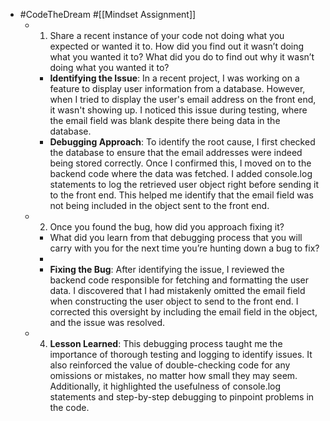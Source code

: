 - #CodeTheDream #[[Mindset Assignment]]
	- 1. Share a recent instance of your code not doing what you expected or wanted it to. How did you find out it wasn’t doing what you wanted it to? What did you do to find out why it wasn’t doing what you wanted it to?
		- **Identifying the Issue**: In a recent project, I was working on a feature to display user information from a database. However, when I tried to display the user's email address on the front end, it wasn't showing up. I noticed this issue during testing, where the email field was blank despite there being data in the database.
		- **Debugging Approach**: To identify the root cause, I first checked the database to ensure that the email addresses were indeed being stored correctly. Once I confirmed this, I moved on to the backend code where the data was fetched. I added console.log statements to log the retrieved user object right before sending it to the front end. This helped me identify that the email field was not being included in the object sent to the front end.
	- 2. Once you found the bug, how did you approach fixing it?
		- What did you learn from that debugging process that you will carry with you for the next time you’re hunting down a bug to fix?
		-
		- **Fixing the Bug**: After identifying the issue, I reviewed the backend code responsible for fetching and formatting the user data. I discovered that I had mistakenly omitted the email field when constructing the user object to send to the front end. I corrected this oversight by including the email field in the object, and the issue was resolved.
	- 4. **Lesson Learned**: This debugging process taught me the importance of thorough testing and logging to identify issues. It also reinforced the value of double-checking code for any omissions or mistakes, no matter how small they may seem. Additionally, it highlighted the usefulness of console.log statements and step-by-step debugging to pinpoint problems in the code.